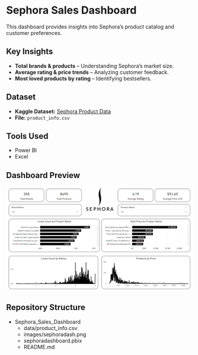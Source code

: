 # Sephora Sales Dashboard  

This dashboard provides insights into Sephora’s product catalog and customer preferences.  

## Key Insights  
- **Total brands & products** – Understanding Sephora’s market size.  
- **Average rating & price trends** – Analyzing customer feedback.  
- **Most loved products by rating** – Identifying bestsellers.  

## Dataset  
- **Kaggle Dataset:** [Sephora Product Data](https://www.kaggle.com/datasets/PromptCloudHQ/sephora-products-dataset)  
- **File:** `product_info.csv`  

## Tools Used  
- Power BI
- Excel 

## Dashboard Preview  
![Sephora Dashboard](https://github.com/haileyrthomas01/powerbidashboards/blob/main/sephora%20dashboard/sephoradash.png)  

## Repository Structure  
- Sephora_Sales_Dashboard
  - data/product_info.csv
  - images/sephoradash.png
  - sephoradashboard.pbix
  - README.md
